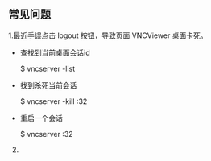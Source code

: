 ## 常见问题
1.最近手误点击 logout 按钮，导致页面 VNCViewer 桌面卡死。

- 查找到当前桌面会话id

	$ vncserver -list 

- 找到杀死当前会话

	$ vncserver -kill :32

- 重启一个会话
	
	$ vncserver :32

2.